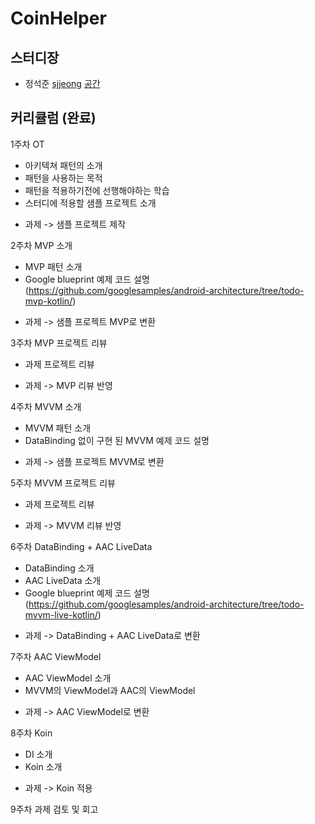 # CoinHelper

## 스터디장
- 정석준 [sjjeong](https://github.com/sjjeong)
[공간](https://github.com/StudyFork/GoogryAndroidArchitectureStudy/tree/master/sjjeong)

## 커리큘럼 (완료)
1주차 OT
- 아키텍쳐 패턴의 소개
- 패턴을 사용하는 목적
- 패턴을 적용하기전에 선행해야하는 학습
- 스터디에 적용할 샘플 프로젝트 소개
* 과제 -> 샘플 프로젝트 제작

2주차 MVP 소개
- MVP 패턴 소개
- Google blueprint 예제 코드 설명(https://github.com/googlesamples/android-architecture/tree/todo-mvp-kotlin/)
* 과제 -> 샘플 프로젝트 MVP로 변환

3주차 MVP 프로젝트 리뷰
- 과제 프로젝트 리뷰
* 과제 -> MVP 리뷰 반영

4주차 MVVM 소개
- MVVM 패턴 소개
- DataBinding 없이 구현 된 MVVM 예제 코드 설명
* 과제 -> 샘플 프로젝트 MVVM로 변환

5주차 MVVM 프로젝트 리뷰
- 과제 프로젝트 리뷰
* 과제 -> MVVM 리뷰 반영

6주차 DataBinding + AAC LiveData
- DataBinding 소개
- AAC LiveData 소개
- Google blueprint 예제 코드 설명(https://github.com/googlesamples/android-architecture/tree/todo-mvvm-live-kotlin/)
* 과제 -> DataBinding + AAC LiveData로 변환

7주차 AAC ViewModel
- AAC ViewModel 소개
- MVVM의 ViewModel과 AAC의 ViewModel
* 과제 -> AAC ViewModel로 변환

8주차 Koin
- DI 소개
- Koin 소개
* 과제 -> Koin 적용

9주차 과제 검토 및 회고
